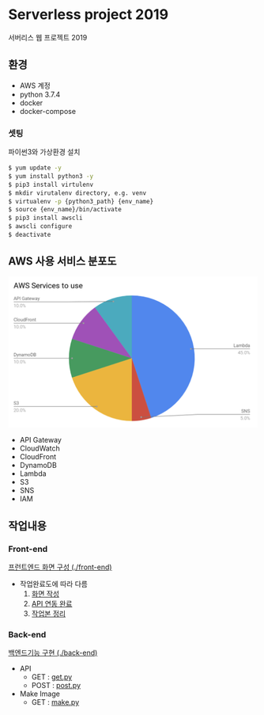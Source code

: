 # Serverless project 2019
서버리스 웹 프로젝트 2019

## 환경
- AWS 계정
- python 3.7.4
- docker
- docker-compose

### 셋팅
파이썬3와 가상환경 설치
```bash
$ yum update -y
$ yum install python3 -y
$ pip3 install virtulenv
$ mkdir virutalenv directory, e.g. venv
$ virtualenv -p {python3_path} {env_name}
$ source {env_name}/bin/activate
$ pip3 install awscli
$ awscli configure
$ deactivate
```

## AWS 사용 서비스 분포도
![AWS services to use](./i/aws-to-use.png)
- API Gateway
- CloudWatch
- CloudFront
- DynamoDB
- Lambda
- S3
- SNS
- IAM

## 작업내용
### Front-end
[프런트엔드 화면 구성 (./front-end)](./front-end)
- 작업완료도에 따라 다름
    1. [화면 작성](./front-end/step1)
    2. [API 연동 완료](./front-end/step2)
    3. [작업본 정리](./front-end/step3)

### Back-end
[백엔드기능 구현 (./back-end)](./back-end)
- API
    - GET : [get.py](./back-end/get.py)
    - POST : [post.py](./back-end/post.py)
- Make Image
    - GET : [make.py](./back-end/make.py)
